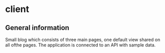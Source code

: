 # client

## General information

Small blog which consists of three main pages, one default view shared on all ofthe pages.
The application is connected to an API with sample data.
